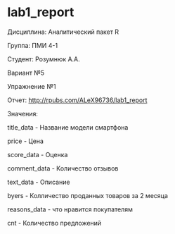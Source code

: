 # lab1_report
Дисциплина: Аналитический пакет R

Группа: ПМИ 4-1

Студент: Розумнюк А.А.

Вариант №5

Упражнение №1

Отчет: http://rpubs.com/ALeX96736/lab1_report


Значения:

title_data - Название модели смартфона

price - Цена

score_data - Оценка

comment_data - Количество отзывов

text_data - Описание

byers - Колличество проданных товаров за 2 месяца

reasons_data - что нравится покупателям

cnt - Количество предложений
